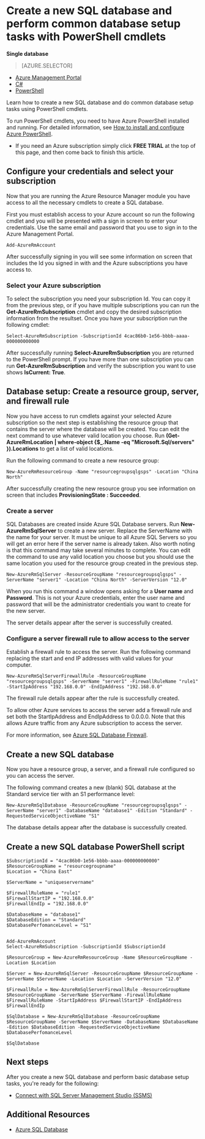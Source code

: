<properties 
    pageTitle="New SQL Database setup with PowerShell | Windows Azure" 
    description="Learn now to create a new SQL database with PowerShell. Common database setup tasks can be managed through PowerShell cmdlets." 
    keywords="create new sql database,database setup"
	services="sql-database" 
    documentationCenter="" 
    authors="stevestein" 
    manager="jeffreyg" 
    editor="cgronlun"/>

<tags
    ms.service="sql-database"
    ms.date="12/01/2015"
    wacn.date=""/>

# Create a new SQL database and perform common database setup tasks with PowerShell cmdlets 

**Single database**

> [AZURE.SELECTOR]
- [Azure Management Portal](/documentation/articles/sql-database-get-started)
- [C#](/documentation/articles/sql-database-get-started-csharp)
- [PowerShell](/documentation/articles/sql-database-get-started-powershell)


Learn how to create a new SQL database and do common database setup tasks using PowerShell cmdlets.


To run PowerShell cmdlets, you need to have Azure PowerShell installed and running. For detailed information, see [How to install and configure Azure PowerShell](/documentation/articles/powershell-install-configure).

- If you need an Azure subscription simply click **FREE TRIAL** at the top of this page, and then come back to finish this article.


## Configure your credentials and select your subscription

Now that you are running the Azure Resource Manager module you have access to all the necessary cmdlets to create a SQL database. 

First you must establish access to your Azure account so run the following cmdlet and you will be presented with a sign in screen to enter your credentials. Use the same email and password that you use to sign in to the Azure Management Portal.

	Add-AzureRmAccount

After successfully signing in you will see some information on screen that includes the Id you signed in with and the Azure subscriptions you have access to.


### Select your Azure subscription

To select the subscription you need your subscription Id. You can copy it from the previous step, or if you have multiple subscriptions you can run the **Get-AzureRmSubscription** cmdlet and copy the desired subscription information from the resultset. Once you have your subscription run the following cmdlet:

	Select-AzureRmSubscription -SubscriptionId 4cac86b0-1e56-bbbb-aaaa-000000000000

After successfully running **Select-AzureRmSubscription** you are returned to the PowerShell prompt. If you have more than one subscription you can run **Get-AzureRmSubscription** and verify the subscription you want to use shows **IsCurrent: True**.

## Database setup: Create a resource group, server, and firewall rule

Now you have access to run cmdlets against your selected Azure subscription so the next step is establishing the resource group that contains the server where the database will be created. You can edit the next command to use whatever valid location you choose. Run **(Get-AzureRmLocation | where-object {$_.Name -eq "Microsoft.Sql/servers" }).Locations** to get a list of valid locations.

Run the following command to create a new resource group:

	New-AzureRmResourceGroup -Name "resourcegroupsqlgsps" -Location "China North"

After successfully creating the new resource group you see information on screen that includes **ProvisioningState : Succeeded**.


### Create a server 

SQL Databases are created inside Azure SQL Database servers. Run **New-AzureRmSqlServer** to create a new server. Replace the ServerName with the name for your server. It must be unique to all Azure SQL Servers so you will get an error here if the server name is already taken. Also worth noting is that this command may take several minutes to complete. You can edit the command to use any valid location you choose but you should use the same location you used for the resource group created in the previous step.

	New-AzureRmSqlServer -ResourceGroupName "resourcegroupsqlgsps" -ServerName "server1" -Location "China North" -ServerVersion "12.0"

When you run this command a window opens asking for a **User name** and **Password**. This is  not your Azure credentials, enter the user name and password that will be the administrator credentials you want to create for the new server.

The server details appear after the server is successfully created.

### Configure a server firewall rule to allow access to the server

Establish a firewall rule to access the server. Run the following command replacing the start and end IP addresses with valid values for your computer.

	New-AzureRmSqlServerFirewallRule -ResourceGroupName "resourcegroupsqlgsps" -ServerName "server1" -FirewallRuleName "rule1" -StartIpAddress "192.168.0.0" -EndIpAddress "192.168.0.0"

The firewall rule details appear after the rule is successfully created.

To allow other Azure services to access the server add a firewall rule and set both the StartIpAddress and EndIpAddress to 0.0.0.0. Note that this allows Azure traffic from any Azure subscription to access the server.

For more information, see [Azure SQL Database Firewall](/documentation/articles/sql-database-firewall-configure).


## Create a new SQL database

Now you have a resource group, a server, and a firewall rule configured so you can access the server.

The following command creates a new (blank) SQL database at the Standard service tier with an S1 performance level:


	New-AzureRmSqlDatabase -ResourceGroupName "resourcegroupsqlgsps" -ServerName "server1" -DatabaseName "database1" -Edition "Standard" -RequestedServiceObjectiveName "S1"


The database details appear after the database is successfully created.

## Create a new SQL database PowerShell script

    $SubscriptionId = "4cac86b0-1e56-bbbb-aaaa-000000000000"
    $ResourceGroupName = "resourcegroupname"
    $Location = "China East"
    
    $ServerName = "uniqueservername"
    
    $FirewallRuleName = "rule1"
    $FirewallStartIP = "192.168.0.0"
    $FirewallEndIp = "192.168.0.0"
    
    $DatabaseName = "database1"
    $DatabaseEdition = "Standard"
    $DatabasePerfomanceLevel = "S1"
    
    
    Add-AzureRmAccount
    Select-AzureRmSubscription -SubscriptionId $SubscriptionId
    
    $ResourceGroup = New-AzureRmResourceGroup -Name $ResourceGroupName -Location $Location
    
    $Server = New-AzureRmSqlServer -ResourceGroupName $ResourceGroupName -ServerName $ServerName -Location $Location -ServerVersion "12.0"
    
    $FirewallRule = New-AzureRmSqlServerFirewallRule -ResourceGroupName $ResourceGroupName -ServerName $ServerName -FirewallRuleName $FirewallRuleName -StartIpAddress $FirewallStartIP -EndIpAddress $FirewallEndIp
    
    $SqlDatabase = New-AzureRmSqlDatabase -ResourceGroupName $ResourceGroupName -ServerName $ServerName -DatabaseName $DatabaseName -Edition $DatabaseEdition -RequestedServiceObjectiveName $DatabasePerfomanceLevel
    
    $SqlDatabase
    


## Next steps
After you create a new SQL database and perform basic database setup tasks, you're ready for the following:

- [Connect with SQL Server Management Studio (SSMS)](/documentation/articles/sql-database-connect-to-database)


## Additional Resources

- [Azure SQL Database](/documentation/services/sql-databases)
